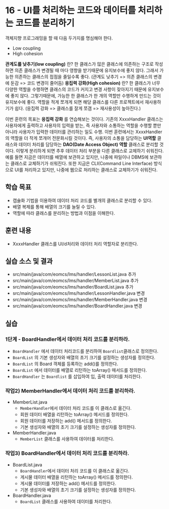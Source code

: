 # 16 - UI를 처리하는 코드와 데이터를 처리하는 코드를 분리하기

객체지향 프로그래밍을 할 때 다음 두가지를 명심해야 한다.

- Low coupling
- High cohesion

**관계도를 낮추기(low coupling)** 란? 
한 클래스가 많은 클래스에 의존하는 구조로 작성하면 의존 클래스가 변경될 때 마다 영향을 받기때문에 
유지보수에 좋지 않다. 그래서 가능한 의존하는 클래스의 접점을 줄일수록 좋다.
(관계도 낮추기 => 의존 클래스의 변경에 둔감 => 코드 변경이 줄어듬) 
**응집력 강화(High cohesion)** 란? 
한 클래스가 너무 다양한 역할을 수행하면 클래스의 코드가 커지고 
변경 사항이 잦아지기 때문에 유지보수에 좋지 않다. 
그렇기때문에, 가능한 한 클래스가 한 개의 역할만 수행하게 만드는 것이 유지보수에 좋다. 
역할을 적게 쪼개게 되면 해당 클래스를 다른 프로젝트에서 재사용하기가 쉽다.
(응집력 강화 => 클래스를 잘게 쪼갬 => 재사용성이 높아진다.)

이번 훈련의 목표는 **응집력 강화** 를 연습해보는 것이다.
기존의 XxxxHandler 클래스는 사용자에게 출력하고 사용자의 입력을 받는,
즉 사용자와 소통하는 역할을 수행할 뿐만 아니라 사용자가 입력한 데이터를 관리하는 일도 수행.
이번 훈련에서는 XxxxHandler 의 역할을 더 작게 쪼개어 전문화시킬 것이다.
즉, 사용자의 소통을 담당하는 **UI역할** 클래스와 데이터 처리를 담당하는 **DAO(Date Access Object) 역할** 클래스로 분리할 것이다.
이렇게 분리하게 되면 추후 데이터 처리 부분을 다른 클래스로 교체하기 쉬워진다.
예를 들면 지금은 데이터를 배열에 보관하고 있지만,
나중에 파일이나 DBMS에 보관하는 클래스로 교체하기가 쉬워진다.
또한 지금은 CLI(Command Line Interface) 방식으로 UI를 처리하고 있지만,
나중에 웹으로 처리하는 클래스로 교체하기가 쉬워진다.

## 학습 목표

- 캡슐화 기법을 이용하여 데이터 처리 코드를 별개의 클래스로 분리할 수 있다.
- 배열 복제를 통해 배열의 크기를 늘릴 수 있다.
- 역할에 따라 클래스를 분리하는 방법과 이점을 이해한다.  

## 훈련 내용

- XxxxHandler 클래스를 UI/d처리와 데이터 처리 역할자로 분리한다.

## 실습 소스 및 결과

- src/main/java/com/eomcs/lms/handler/LessonList.java 추가
- src/main/java/com/eomcs/lms/handler/MemberList.java 추가
- src/main/java/com/eomcs/lms/handler/BoardList.java 추가
- src/main/java/com/eomcs/lms/handler/LessonHandler.java 변경
- src/main/java/com/eomcs/lms/handler/MemberHandler.java 변경
- src/main/java/com/eomcs/lms/handler/BoardHandler.java 변경

## 실습

### 1단계 - BoardHandler에서 데이터 처리 코드를 분리하라.
- `BoardHandler` 에서 데이터 처리코드를 분리하여 `Boardlist`클래스로 정의한다.
- `BoardList` 의 기본 생성자와 배열의 초기 크기를 설정하는 생성자를 정의한다.
- `BoardList` 의 Board 객체를 등록하는 add()를 정의한다.
- `BoardList` 에서 데이터를 배열로 리턴하는 toArray() 매서드를 정의한다.
- `BoardHandler` 는 `Boardlist` 를 삽입하여 입, 출력 데이터를 처리한다.
### 작업2) MemberHandler에서 데이터 처리 코드를 분리하라.

- MemberList.java
    - `MemberHandler`에서 데이터 처리 코드를 이 클래스로 옮긴다.
    - 회원 데이터 배열을 리턴하는 toArray() 메서드를 정의한다.
    - 회원 데이터를 저장하는 add() 메서드를 정의한다.
    - 기본 생성자와 배열의 초기 크기를 설정하는 생성자를 정의한다.  
- MemberHandler.java
    - `MemberList` 클래스를 사용하여 데이터를 처리한다.

### 작업3) BoardHandler에서 데이터 처리 코드를 분리하라.

- BoardList.java
    - `BoardHandler`에서 데이터 처리 코드를 이 클래스로 옮긴다.
    - 게시물 데이터 배열을 리턴하는 toArray() 메서드를 정의한다.
    - 게시물 데이터를 저장하는 add() 메서드를 정의한다.
    - 기본 생성자와 배열의 초기 크기를 설정하는 생성자를 정의한다.  
- BoardHandler.java
    - `BoardList` 클래스를 사용하여 데이터를 처리한다.
